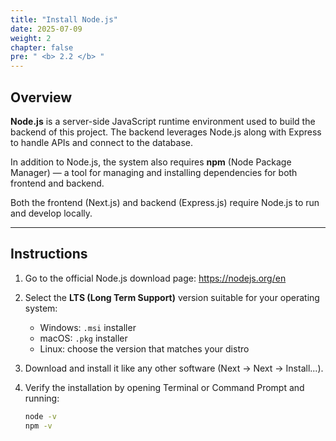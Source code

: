 ```yaml
---
title: "Install Node.js"
date: 2025-07-09
weight: 2
chapter: false
pre: " <b> 2.2 </b> "
---
```


## Overview

**Node.js** is a server-side JavaScript runtime environment used to build the backend of this project. The backend leverages Node.js along with Express to handle APIs and connect to the database.

In addition to Node.js, the system also requires **npm** (Node Package Manager) — a tool for managing and installing dependencies for both frontend and backend.

Both the frontend (Next.js) and backend (Express.js) require Node.js to run and develop locally.

---

## Instructions

1. Go to the official Node.js download page: https://nodejs.org/en

2. Select the **LTS (Long Term Support)** version suitable for your operating system:

   - Windows: `.msi` installer
   - macOS: `.pkg` installer
   - Linux: choose the version that matches your distro

3. Download and install it like any other software (Next → Next → Install...).

4. Verify the installation by opening Terminal or Command Prompt and running:

   ```bash
   node -v
   npm -v
   ```
